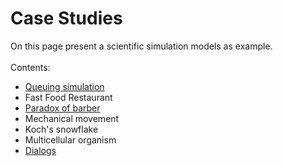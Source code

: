 <h1 id="case_studies">Case Studies</h1>
On this page present a scientific simulation models as example.<br/><br/>
Contents:<br/>
<ul>
  <li><a href="case_studies/queue/queuing_theory">Queuing simulation</a></li>

  <li>Fast Food Restaurant</li>
  <li><a href="case_studies/barber">Paradox of barber</a></li>
  <li>Mechanical movement</li>
  <li>Koch's snowflake</li>
  <li>Multicellular organism</li>
  <li><a href="case_studies/dialogs">Dialogs</a></li>
</ul>

